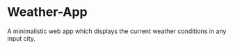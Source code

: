 # Weather-App

A minimalistic web app which displays the current weather conditions in any input city.
